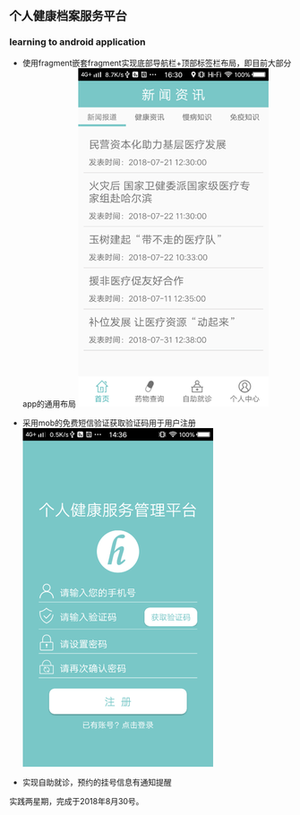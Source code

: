 ## 个人健康档案服务平台

### learning to android application

- 使用fragment嵌套fragment实现底部导航栏+顶部标签栏布局，即目前大部分app的通用布局
![home page](https://github.com/zdgithub/Android/raw/master/images/home.png)

- 采用mob的免费短信验证获取验证码用于用户注册
![register page](https://github.com/zdgithub/Android/raw/master/images/register.png)

- 实现自助就诊，预约的挂号信息有通知提醒

实践两星期，完成于2018年8月30号。
